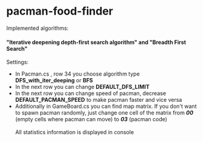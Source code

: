 # pacman-food-finder
Implemented algorithms:<br>
#### "Iterative deepening depth-first search algorithm" and "Breadth First Search"<br>
Settings:
- In Pacman.cs , row 34 you choose algorithm type **DFS_with_iter_deeping** or **BFS**
- In the next row you can change **DEFAULT_DFS_LIMIT**
- In the next row you can change speed of pacman,  decrease **DEFAULT_PACMAN_SPEED** to make pacman faster and vice versa
- Additionally in GameBoard.cs you can find map matrix. If you don't want to spawn pacman randomly, just change one cell of the matrix from _**00**_ (empty cells where pacman can move) to _**03**_ (pacman code) 
<br><br>All statistics information is displayed in console
